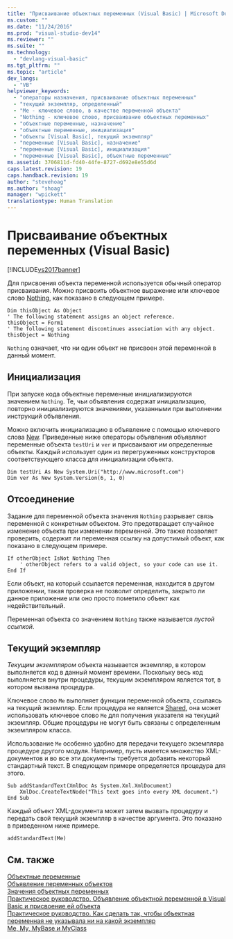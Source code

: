 ```yaml
---
title: "Присваивание объектных переменных (Visual Basic) | Microsoft Docs"
ms.custom: ""
ms.date: "11/24/2016"
ms.prod: "visual-studio-dev14"
ms.reviewer: ""
ms.suite: ""
ms.technology: 
  - "devlang-visual-basic"
ms.tgt_pltfrm: ""
ms.topic: "article"
dev_langs: 
  - "VB"
helpviewer_keywords: 
  - "операторы назначения, присваивание объектных переменных"
  - "текущий экземпляр, определенный"
  - "Me - ключевое слово, в качестве переменной объекта"
  - "Nothing - ключевое слово, присваивание объектных переменных"
  - "объектные переменные, назначение"
  - "объектные переменные, инициализация"
  - "объекты [Visual Basic], текущий экземпляр"
  - "переменные [Visual Basic], назначение"
  - "переменные [Visual Basic], инициализация"
  - "переменные [Visual Basic], объектные переменные"
ms.assetid: 3706811d-fd40-44fe-8727-d692e8e55d6d
caps.latest.revision: 19
caps.handback.revision: 19
author: "stevehoag"
ms.author: "shoag"
manager: "wpickett"
translationtype: Human Translation
---
```

# Присваивание объектных переменных (Visual Basic)
[!INCLUDE[vs2017banner](../../../../csharp/includes/vs2017banner.md)]

Для присвоения объекта переменной используется обычный оператор присваивания.  Можно присвоить объектное выражение или ключевое слово [Nothing](../../../../visual-basic/language-reference/nothing.md), как показано в следующем примере.  
  
```  
Dim thisObject As Object  
' The following statement assigns an object reference.  
thisObject = Form1  
' The following statement discontinues association with any object.  
thisObject = Nothing  
```  
  
 `Nothing` означает, что ни один объект не присвоен этой переменной в данный момент.  
  
## Инициализация  
 При запуске кода объектные переменные инициализируются значением `Nothing`.  Те, чьи объявления содержат инициализацию, повторно инициализируются значениями, указанными при выполнении инструкций объявления.  
  
 Можно включить инициализацию в объявление с помощью ключевого слова [New](../../../../visual-basic/language-reference/operators/new-operator.md).  Приведенные ниже операторы объявления объявляют переменные объекта `testUri` и `ver` и присваивают им определенные объекты.  Каждый использует один из перегруженных конструкторов соответствующего класса для инициализации объекта.  
  
```  
Dim testUri As New System.Uri("http://www.microsoft.com")  
Dim ver As New System.Version(6, 1, 0)  
```  
  
## Отсоединение  
 Задание для переменной объекта значения `Nothing` разрывает связь переменной с конкретным объектом.  Это предотвращает случайное изменение объекта при изменении переменной.  Это также позволяет проверить, содержит ли переменная ссылку на допустимый объект, как показано в следующем примере.  
  
```  
If otherObject IsNot Nothing Then  
    ' otherObject refers to a valid object, so your code can use it.  
End If  
```  
  
 Если объект, на который ссылается переменная, находится в другом приложении, такая проверка не позволит определить, закрыто ли данное приложение или оно просто пометило объект как недействительный.  
  
 Переменная объекта со значением `Nothing` также называется *пустой ссылкой*.  
  
## Текущий экземпляр  
 *Текущим экземпляром* объекта называется экземпляр, в котором выполняется код в данный момент времени.  Поскольку весь код выполняется внутри процедуры, текущим экземпляром является тот, в котором вызвана процедура.  
  
 Ключевое слово `Me` выполняет функции переменной объекта, ссылаясь на текущий экземпляр.  Если процедура не является [Shared](../../../../visual-basic/language-reference/modifiers/shared.md), она может использовать ключевое слово `Me` для получения указателя на текущий экземпляр.  Общие процедуры не могут быть связаны с определенным экземпляром класса.  
  
 Использование `Me` особенно удобно для передачи текущего экземпляра процедуре другого модуля.  Например, пусть имеется множество XML\-документов и во все эти документы требуется добавить некоторый стандартный текст.  В следующем примере определяется процедура для этого.  
  
```  
Sub addStandardText(XmlDoc As System.Xml.XmlDocument)  
    XmlDoc.CreateTextNode("This text goes into every XML document.")  
End Sub  
```  
  
 Каждый объект XML\-документа может затем вызвать процедуру и передать свой текущий экземпляр в качестве аргумента.  Это показано в приведенном ниже примере.  
  
```  
addStandardText(Me)  
```  
  
## См. также  
 [Объектные переменные](../../../../visual-basic/programming-guide/language-features/variables/object-variables.md)   
 [Объявление переменных объектов](../../../../visual-basic/programming-guide/language-features/variables/object-variable-declaration.md)   
 [Значения объектных переменных](../../../../visual-basic/programming-guide/language-features/variables/object-variable-values.md)   
 [Практическое руководство. Объявление объектной переменной в Visual Basic и присвоение ей объекта](../../../../visual-basic/programming-guide/language-features/variables/how-to-declare-an-object-variable-and-assign-an-object-to-it.md)   
 [Практическое руководство. Как сделать так, чтобы объектная переменная не указывала ни на какой экземпляр](../../../../visual-basic/programming-guide/language-features/variables/how-to-make-an-object-variable-not-refer-to-any-instance.md)   
 [Me, My, MyBase и MyClass](../../../../visual-basic/programming-guide/program-structure/me-my-mybase-and-myclass.md)